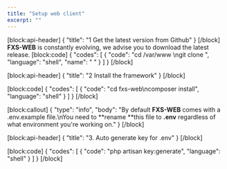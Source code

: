 ```yaml
---
title: "Setup web client"
excerpt: ""
---
```

[block:api-header]
{
  "title": "1 Get the latest version from Github"
}
[/block]
**FXS-WEB** is constantly evolving, we advise you to download the latest release.
[block:code]
{
  "codes": [
    {
      "code": "cd /var/www \ngit clone ",
      "language": "shell",
      "name": " "
    }
  ]
}
[/block]

[block:api-header]
{
  "title": "2 Install the framework"
}
[/block]

[block:code]
{
  "codes": [
    {
      "code": "cd fxs-web\ncomposer install",
      "language": "shell"
    }
  ]
}
[/block]

[block:callout]
{
  "type": "info",
  "body": "By default **FXS-WEB** comes with a .env.example file.\nYou need to **rename **this file to **.env** regardless of what environment you're working on."
}
[/block]

[block:api-header]
{
  "title": "3. Auto generate key for .env"
}
[/block]

[block:code]
{
  "codes": [
    {
      "code": "php artisan key:generate",
      "language": "shell"
    }
  ]
}
[/block]